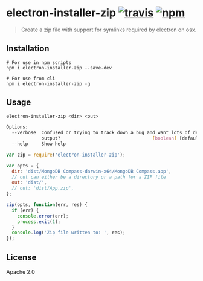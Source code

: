 # electron-installer-zip [![travis][travis_img]][travis_url] [![npm][npm_img]][npm_url]

> Create a zip file with support for symlinks required by electron on osx.

## Installation

```
# For use in npm scripts
npm i electron-installer-zip --save-dev

# For use from cli
npm i electron-installer-zip -g
```

## Usage

```bash
electron-installer-zip <dir> <out>

Options:
  --verbose  Confused or trying to track down a bug and want lots of debug
             output?                                  [boolean] [default: false]
  --help     Show help                                                 [boolean]
```

```javascript
var zip = require('electron-installer-zip');

var opts = {
  dir: 'dist/MongoDB Compass-darwin-x64/MongoDB Compass.app',
  // out can either be a directory or a path for a ZIP file
  out: 'dist/',
  // out: 'dist/App.zip',
};

zip(opts, function(err, res) {
  if (err) {
    console.error(err);
    process.exit(1);
  }
  console.log('Zip file written to: ', res);
});

```

## License

Apache 2.0

[travis_img]: https://img.shields.io/travis/mongodb-js/electron-installer-zip.svg
[travis_url]: https://travis-ci.org/mongodb-js/electron-installer-zip
[npm_img]: https://img.shields.io/npm/v/electron-installer-zip.svg
[npm_url]: https://npmjs.org/package/electron-installer-zip
[electron-packager]: https://github.com/maxogden/electron-packager
[appzip]: https://github.com/LinusU/node-appzip
